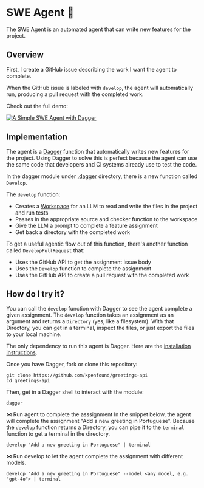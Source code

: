 # SWE Agent 🤖

The SWE Agent is an automated agent that can write new features for the project.

## Overview

First, I create a GitHub issue describing the work I want the agent to complete.

When the GitHub issue is labeled with `develop`, the agent will automatically run,
producing a pull request with the completed work.

Check out the full demo:

[![A Simple SWE Agent with Dagger](https://img.youtube.com/vi/B7P04M9c1m0/0.jpg)](https://www.youtube.com/watch?v=B7P04M9c1m0)

## Implementation

The agent is a [Dagger](https://dagger.io) function that automatically writes new features for the project.
Using Dagger to solve this is perfect because the agent can use the same code that developers and CI systems already use to test the code.

In the dagger module under [.dagger](./.dagger) directory, there is a new function called `Develop`.

The `develop` function:
- Creates a [Workspace](./.dagger/workspace) for an LLM to read and write the files in the project and run tests
- Passes in the appropriate source and checker function to the workspace
- Give the LLM a prompt to complete a feature assignment
- Get back a directory with the completed work

To get a useful agentic flow out of this function, there's another function called `DevelopPullRequest` that:
- Uses the GitHub API to get the assignment issue body
- Uses the `Develop` function to complete the assignment
- Uses the GitHub API to create a pull request with the completed work

## How do I try it?

You can call the `develop` function with Dagger to see the agent complete a given assignment. The `develop` function takes an assignment as an argument and returns a `Directory` (yes, like a filesystem). With that Directory, you can get in a terminal, inspect the files, or just export the files to your local machine.

The only dependency to run this agent is Dagger. Here are the [installation instructions](https://docs.dagger.io/ai-agents#initial-setup).

Once you have Dagger, fork or clone this repository:
```
git clone https://github.com/kpenfound/greetings-api
cd greetings-api
```

Then, get in a Dagger shell to interact with the module:

```
dagger
```

⋈ Run agent to complete the asssignment
In the snippet below, the agent will complete the assignment "Add a new greeting in Portuguese".
Because the `develop` function returns a Directory, you can pipe it to the `terminal` function to get a terminal in the directory.

```
develop "Add a new greeting in Portuguese" | terminal
```



⋈ Run develop to let the agent complete the assignment with different models.

```
develop "Add a new greeting in Portuguese" --model <any model, e.g. "gpt-4o"> | terminal
```
